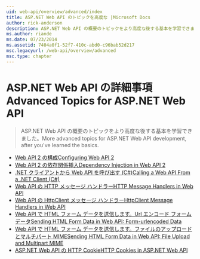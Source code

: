 ```yaml
---
uid: web-api/overview/advanced/index
title: ASP.NET Web API のトピックを高度な |Microsoft Docs
author: rick-anderson
description: ASP.NET Web API の概要のトピックをより高度な後する基本を学習できました。
ms.author: riande
ms.date: 07/23/2014
ms.assetid: 7404a0f1-52f7-410c-abd0-c96bab52d217
msc.legacyurl: /web-api/overview/advanced
msc.type: chapter
---
```

<a name="advanced-topics-for-aspnet-web-api"></a><span data-ttu-id="d1d12-103">ASP.NET Web API の詳細事項</span><span class="sxs-lookup"><span data-stu-id="d1d12-103">Advanced Topics for ASP.NET Web API</span></span>
====================
> <span data-ttu-id="d1d12-104">ASP.NET Web API の概要のトピックをより高度な後する基本を学習できました。</span><span class="sxs-lookup"><span data-stu-id="d1d12-104">More advanced topics for ASP.NET Web API development, after you've learned the basics.</span></span>


- [<span data-ttu-id="d1d12-105">Web API 2 の構成</span><span class="sxs-lookup"><span data-stu-id="d1d12-105">Configuring Web API 2</span></span>](configuring-aspnet-web-api.md)
- [<span data-ttu-id="d1d12-106">Web API 2 の依存関係挿入</span><span class="sxs-lookup"><span data-stu-id="d1d12-106">Dependency Injection in Web API 2</span></span>](dependency-injection.md)
- [<span data-ttu-id="d1d12-107">.NET クライアントから Web API を呼び出す (C#)</span><span class="sxs-lookup"><span data-stu-id="d1d12-107">Calling a Web API From a .NET Client (C#)</span></span>](calling-a-web-api-from-a-net-client.md)
- [<span data-ttu-id="d1d12-108">Web API の HTTP メッセージ ハンドラー</span><span class="sxs-lookup"><span data-stu-id="d1d12-108">HTTP Message Handlers in Web API</span></span>](http-message-handlers.md)
- [<span data-ttu-id="d1d12-109">Web API の HttpClient メッセージ ハンドラー</span><span class="sxs-lookup"><span data-stu-id="d1d12-109">HttpClient Message Handlers in Web API</span></span>](httpclient-message-handlers.md)
- [<span data-ttu-id="d1d12-110">Web API で HTML フォーム データを送信します。Url エンコード フォーム データ</span><span class="sxs-lookup"><span data-stu-id="d1d12-110">Sending HTML Form Data in Web API: Form-urlencoded Data</span></span>](sending-html-form-data-part-1.md)
- [<span data-ttu-id="d1d12-111">Web API で HTML フォーム データを送信します。ファイルのアップロードとマルチパート MIME</span><span class="sxs-lookup"><span data-stu-id="d1d12-111">Sending HTML Form Data in Web API: File Upload and Multipart MIME</span></span>](sending-html-form-data-part-2.md)
- [<span data-ttu-id="d1d12-112">ASP.NET Web API の HTTP Cookie</span><span class="sxs-lookup"><span data-stu-id="d1d12-112">HTTP Cookies in ASP.NET Web API</span></span>](http-cookies.md)
